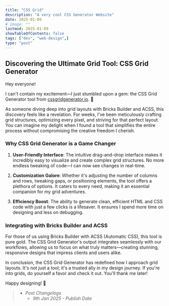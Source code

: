 ```yaml
---
title: "CSS Grid"
description: "A very cool CSS Generator Website"
date: 2025-01-09
# image: ""
lastmod: 2025-01-09
showTableOfContents: false
tags: ["dev", "web-design",]
type: "post"
---
```


## Discovering the Ultimate Grid Tool: CSS Grid Generator

Hey everyone!

I can't contain my excitement—I just stumbled upon a gem: the CSS Grid Generator tool from [cssgridgenerator.io](https://cssgridgenerator.io/). 🎉

As someone diving deep into grid layouts with Bricks Builder and ACSS, this discovery feels like a revelation. For weeks, I've been meticulously crafting grid structures, optimizing every pixel, and striving for that perfect layout. You can imagine my delight when I found a tool that simplifies the entire process without compromising the creative freedom I cherish.

### Why CSS Grid Generator is a Game Changer

1. **User-Friendly Interface**: The intuitive drag-and-drop interface makes it incredibly easy to visualize and create complex grid structures. No more endless tweaking of code—I can now see changes in real-time.
   
2. **Customization Galore**: Whether it's adjusting the number of columns and rows, tweaking gaps, or positioning elements, the tool offers a plethora of options. It caters to every need, making it an essential companion for my grid adventures.
   
3. **Efficiency Boost**: The ability to generate clean, efficient HTML and CSS code with just a few clicks is a lifesaver. It ensures I spend more time on designing and less on debugging.

### Integrating with Bricks Builder and ACSS

For those of us using Bricks Builder with ACSS (Automatic CSS), this tool is pure gold. The CSS Grid Generator's output integrates seamlessly with our workflows, allowing us to focus on what truly matters—creating stunning, responsive designs that impress clients and users alike.

In conclusion, the CSS Grid Generator has redefined how I approach grid layouts. It's not just a tool; it's a trusted ally in my design journey. If you're into grids, do yourself a favor and check it out. You'll thank me later!

Happy designing! 🌟


> - *Post Changelogs*
>   - *9th Jan 2025 - Publish Date*
